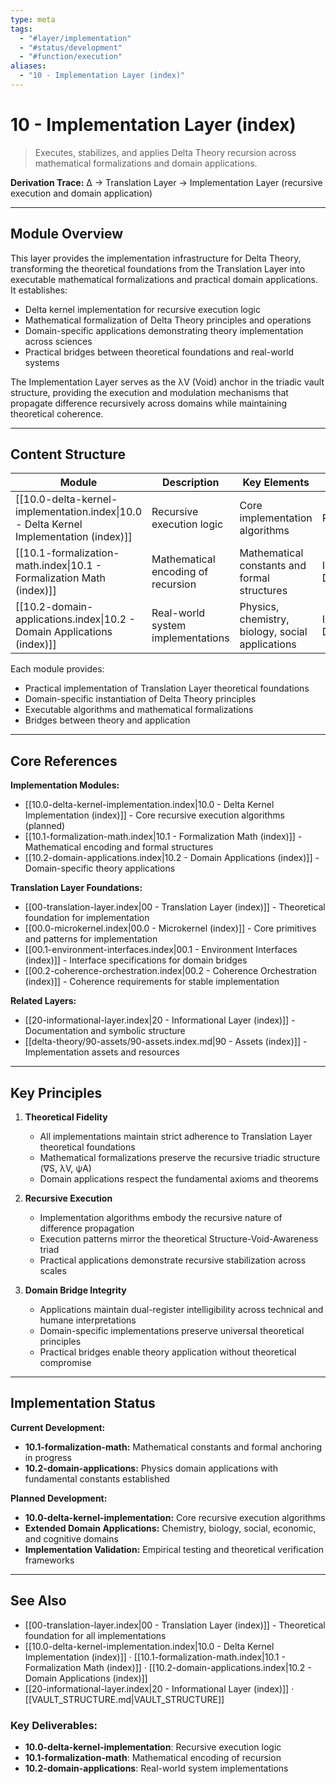 ```yaml
---
type: meta
tags:
  - "#layer/implementation"
  - "#status/development"
  - "#function/execution"
aliases:
  - "10 - Implementation Layer (index)"
---
```


# 10 - Implementation Layer (index)

> Executes, stabilizes, and applies Delta Theory recursion across mathematical formalizations and domain applications.

**Derivation Trace:** ∆ → Translation Layer → Implementation Layer (recursive execution and domain application)

---

## Module Overview

This layer provides the implementation infrastructure for Delta Theory, transforming the theoretical foundations from the Translation Layer into executable mathematical formalizations and practical domain applications. It establishes:
- Delta kernel implementation for recursive execution logic
- Mathematical formalization of Delta Theory principles and operations
- Domain-specific applications demonstrating theory implementation across sciences
- Practical bridges between theoretical foundations and real-world systems

The Implementation Layer serves as the λV (Void) anchor in the triadic vault structure, providing the execution and modulation mechanisms that propagate difference recursively across domains while maintaining theoretical coherence.

---

## Content Structure

| Module | Description | Key Elements | Status |
|--------|-------------|--------------|--------|
| [[10.0-delta-kernel-implementation.index\|10.0 - Delta Kernel Implementation (index)]] | Recursive execution logic | Core implementation algorithms | Planned |
| [[10.1-formalization-math.index\|10.1 - Formalization Math (index)]] | Mathematical encoding of recursion | Mathematical constants and formal structures | In Development |
| [[10.2-domain-applications.index\|10.2 - Domain Applications (index)]] | Real-world system implementations | Physics, chemistry, biology, social applications | In Development |

Each module provides:
- Practical implementation of Translation Layer theoretical foundations
- Domain-specific instantiation of Delta Theory principles
- Executable algorithms and mathematical formalizations
- Bridges between theory and application

---

## Core References

**Implementation Modules:**
- [[10.0-delta-kernel-implementation.index\|10.0 - Delta Kernel Implementation (index)]] - Core recursive execution algorithms (planned)
- [[10.1-formalization-math.index\|10.1 - Formalization Math (index)]] - Mathematical encoding and formal structures
- [[10.2-domain-applications.index\|10.2 - Domain Applications (index)]] - Domain-specific theory applications

**Translation Layer Foundations:**
- [[00-translation-layer.index\|00 - Translation Layer (index)]] - Theoretical foundation for implementation
- [[00.0-microkernel.index\|00.0 - Microkernel (index)]] - Core primitives and patterns for implementation
- [[00.1-environment-interfaces.index\|00.1 - Environment Interfaces (index)]] - Interface specifications for domain bridges
- [[00.2-coherence-orchestration.index\|00.2 - Coherence Orchestration (index)]] - Coherence requirements for stable implementation

**Related Layers:**
- [[20-informational-layer.index\|20 - Informational Layer (index)]] - Documentation and symbolic structure
- [[delta-theory/90-assets/90-assets.index.md\|90 - Assets (index)]] - Implementation assets and resources

---

## Key Principles

1. **Theoretical Fidelity**
   - All implementations maintain strict adherence to Translation Layer theoretical foundations
   - Mathematical formalizations preserve the recursive triadic structure (∇S, λV, ψA)
   - Domain applications respect the fundamental axioms and theorems

2. **Recursive Execution**
   - Implementation algorithms embody the recursive nature of difference propagation
   - Execution patterns mirror the theoretical Structure-Void-Awareness triad
   - Practical applications demonstrate recursive stabilization across scales

3. **Domain Bridge Integrity**
   - Applications maintain dual-register intelligibility across technical and humane interpretations
   - Domain-specific implementations preserve universal theoretical principles
   - Practical bridges enable theory application without theoretical compromise

---

## Implementation Status

**Current Development:**
- **10.1-formalization-math:** Mathematical constants and formal anchoring in progress
- **10.2-domain-applications:** Physics domain applications with fundamental constants established

**Planned Development:**
- **10.0-delta-kernel-implementation:** Core recursive execution algorithms
- **Extended Domain Applications:** Chemistry, biology, social, economic, and cognitive domains
- **Implementation Validation:** Empirical testing and theoretical verification frameworks

---

## See Also

- [[00-translation-layer.index\|00 - Translation Layer (index)]] - Theoretical foundation for all implementations
- [[10.0-delta-kernel-implementation.index\|10.0 - Delta Kernel Implementation (index)]] · [[10.1-formalization-math.index\|10.1 - Formalization Math (index)]] · [[10.2-domain-applications.index\|10.2 - Domain Applications (index)]]
- [[20-informational-layer.index\|20 - Informational Layer (index)]] · [[VAULT_STRUCTURE.md\|VAULT_STRUCTURE]]

### Key Deliverables:
- **10.0-delta-kernel-implementation**: Recursive execution logic
- **10.1-formalization-math**: Mathematical encoding of recursion
- **10.2-domain-applications**: Real-world system implementations
